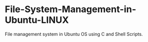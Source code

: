 # File-System-Management-in-Ubuntu-LINUX
File management system in Ubuntu OS using C and Shell Scripts.
